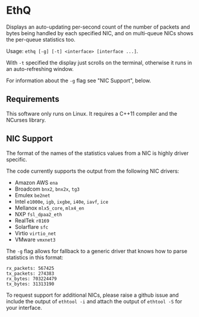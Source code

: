 EthQ
====

Displays an auto-updating per-second count of the number of packets
and bytes being handled by each specified NIC, and on multi-queue NICs
shows the per-queue statistics too.

Usage: `ethq [-g] [-t] <interface> [interface ...]`.

With `-t` specified the display just scrolls on the terminal, otherwise
it runs in an auto-refreshing window.

For information about the `-g` flag see "NIC Support", below.

Requirements
------------

This software only runs on Linux.  It requires a C++11 compiler and
the NCurses library.

NIC Support
-----------

The format of the names of the statistics values from a NIC is highly
driver specific.

The code currently supports the output from the following NIC drivers:

- Amazon AWS `ena`
- Broadcom `bnx2`, `bnx2x`, `tg3`
- Emulex `be2net`
- Intel `e1000e`, `igb`, `ixgbe`, `i40e`, `iavf`, `ice`
- Mellanox `mlx5_core`, `mlx4_en`
- NXP `fsl_dpaa2_eth`
- RealTek `r8169`
- Solarflare `sfc`
- Virtio `virtio_net`
- VMware `vmxnet3`

The `-g` flag allows for fallback to a generic driver that knows how
to parse statistics in this format:

```
rx_packets: 567425
tx_packets: 274383
rx_bytes: 703224479
tx_bytes: 31313190
```

To request support for additional NICs, please raise a github issue and
include the output of `ethtool -i` and attach the output of `ethtool -S`
for your interface.
